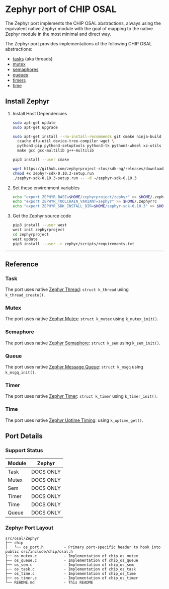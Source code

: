 # Zephyr port of CHIP OSAL

The Zephyr port implements the CHIP OSAL abstractions, always using the
equivalent native Zephyr module with the goal of mapping to the native Zephyr
module in the most minimal and direct way.

The Zephyr port provides implementations of the following CHIP OSAL
abstractions:

-   [tasks](#Task) (aka threads)
-   [mutex](#Mutex)
-   [semaphores](#Semaphore)
-   [queues](#Queue)
-   [timers](#Timer)
-   [time](#Time)

## Install Zephyr

1. Install Host Dependencies

    ```bash
    sudo apt-get update
    sudo apt-get upgrade

    sudo apt-get install --no-install-recommends git cmake ninja-build gperf \
      ccache dfu-util device-tree-compiler wget \
      python3-pip python3-setuptools python3-tk python3-wheel xz-utils file \
      make gcc gcc-multilib g++-multilib

    pip3 install --user cmake

    wget https://github.com/zephyrproject-rtos/sdk-ng/releases/download/v0.10.3/zephyr-sdk-0.10.3-setup.runZephyr
    chmod +x zephyr-sdk-0.10.3-setup.run
    ./zephyr-sdk-0.10.3-setup.run -- -d ~/zephyr-sdk-0.10.3
    ```

2. Set these environment variables

    ```bash
    echo "export ZEPHYR_BASE=$HOME/zephyrproject/zephyr" >> $HOME/.zephyrrc
    echo "export ZEPHYR_TOOLCHAIN_VARIANT=zephyr" >> $HOME/.zephyrrc
    echo "export ZEPHYR_SDK_INSTALL_DIR=$HOME/zephyr-sdk-0.10.3" >> $HOME/.zephyrrc
    ```

3. Get the Zephyr source code
    ```bash
    pip3 install --user west
    west init zephyrproject
    cd zephyrproject
    west update
    pip3 install --user -r zephyr/scripts/requirements.txt
    ```

---

## Reference

### Task

The port uses native
[Zephyr Thread](https://docs.zephyrproject.org/latest/reference/kernel/threads/index.html):
`struct k_thread` using `k_thread_create()`.

### Mutex

The port uses native
[Zephyr Mutex](https://docs.zephyrproject.org/latest/reference/kernel/synchronization/mutexes.html):
`struct k_mutex` using `k_mutex_init()`.

### Semaphore

The port uses native
[Zephyr Semaphore](https://docs.zephyrproject.org/latest/reference/kernel/synchronization/semaphores.html):
`struct k_sem` using `k_sem_init()`.

### Queue

The port uses native
[Zephyr Message Queue](https://docs.zephyrproject.org/latest/reference/kernel/data_passing/message_queues.html):
`struct k_msgq` using `k_msgq_init()`.

### Timer

The port uses native
[Zephyr Timer](https://docs.zephyrproject.org/latest/reference/kernel/timing/timers.html):
`struct k_timer` using `k_timer_init()`.

### Time

The port uses native
[Zephyr Uptime Timing](https://docs.zephyrproject.org/latest/reference/kernel/timing/clocks.html):
using `k_uptime_get()`.

## Port Details

### Support Status

| Module | Zephyr    |
| ------ | --------- |
| Task   | DOCS ONLY |
| Mutex  | DOCS ONLY |
| Sem    | DOCS ONLY |
| Timer  | DOCS ONLY |
| Time   | DOCS ONLY |
| Queue  | DOCS ONLY |

### Zephyr Port Layout

```
src/osal/Zephyr
├── chip
│   └── os_port.h         - Primary port-specific header to hook into public src/include/chip/osal.h
├── os_mutex.c            - Implementation of chip_os_mutex
├── os_queue.c            - Implementation of chip_os_queue
├── os_sem.c              - Implementation of chip_os_sem
├── os_task.c             - Implementation of chip_os_task
├── os_time.c             - Implementation of chip_os_time
├── os_timer.c            - Implementation of chip_os_timer
└── README.md             - This README
```
